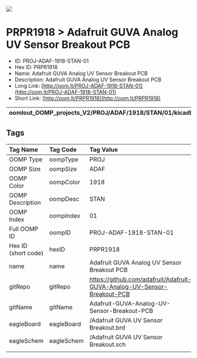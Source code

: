 


  
![][im]
# PRPR1918 > Adafruit GUVA Analog UV Sensor Breakout PCB

- ID: PROJ-ADAF-1918-STAN-01
- Hex ID: PRPR1918
- Name: Adafruit GUVA Analog UV Sensor Breakout PCB
- Description: Adafruit GUVA Analog UV Sensor Breakout PCB
- Long Link: [http://oom.lt/PROJ-ADAF-1918-STAN-01](http://oom.lt/PROJ-ADAF-1918-STAN-01)
- Short Link: [http://oom.lt/PRPR1918](http://oom.lt/PRPR1918)
  

|oomlout_OOMP_projects_V2/PROJ/ADAF/1918/STAN/01/kicadPcb3dFront.png|oomlout_OOMP_projects_V2/PROJ/ADAF/1918/STAN/01/kicadPcb3dBack.png|oomlout_OOMP_projects_V2/PROJ/ADAF/1918/STAN/01/kicadPcb3d.png||
| :---: | :---: | :---: | :---: |

## Tags
  

|Tag Name|Tag Code|Tag Value|
| :--- | :--- | :--- |
|OOMP Type|oompType|PROJ|
|OOMP Size|oompSize|ADAF|
|OOMP Color|oompColor|1918|
|OOMP Description|oompDesc|STAN|
|OOMP Index|oompIndex|01|
|Full OOMP ID|oompID|PROJ-ADAF-1918-STAN-01|
|Hex ID (short code)|hexID|PRPR1918|
|name|name|Adafruit GUVA Analog UV Sensor Breakout PCB|
|gitRepo|gitRepo|https://github.com/adafruit/Adafruit-GUVA-Analog-UV-Sensor-Breakout-PCB|
|gitName|gitName|Adafruit-GUVA-Analog-UV-Sensor-Breakout-PCB|
|eagleBoard|eagleBoard|/Adafruit GUVA UV Sensor Breakout.brd|
|eagleSchem|eagleSchem|/Adafruit GUVA UV Sensor Breakout.sch|
||||



[im]: PROJ/ADAF/1918/STAN/01/kicadPcb3d_450.png
